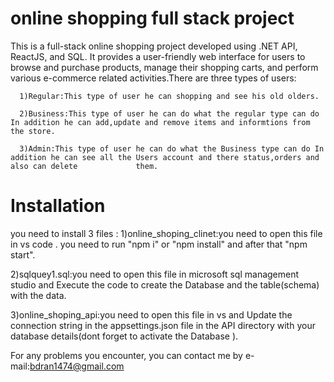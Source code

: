 # online shopping full stack project
This is a full-stack online shopping project developed using .NET API, ReactJS, and SQL. It provides a user-friendly web interface for users to browse and purchase products, manage their shopping carts, and perform various e-commerce related activities.There are three types of users:

      1)Regular:This type of user he can shopping and see his old olders.
   
      2)Business:This type of user he can do what the regular type can do In addition he can add,update and remove items and informtions from the store.
      
      3)Admin:This type of user he can do what the Business type can do In addition he can see all the Users account and there status,orders and also can delete             them. 
      
# Installation
you need to install 3 files :
1)online_shoping_clinet:you need to open this file in vs code . you need to run "npm i" or "npm install" and after that "npm start".


2)sqlquey1.sql:you need to open this file in microsoft sql management studio and Execute the code to create the Database and the table(schema) with the data.


3)online_shoping_api:you need to open this file in vs and Update the connection string in the appsettings.json file in the API directory with your database details(dont forget to activate the Database ).


For any problems you encounter, you can contact me by e-mail:bdran1474@gmail.com







